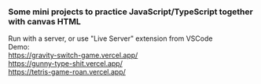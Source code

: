 ### Some mini projects to practice JavaScript/TypeScript together with canvas HTML
Run with a server, or use "Live Server" extension from VSCode
<br/>
Demo:
<br/>
https://gravity-switch-game.vercel.app/
<br/>
https://gunny-type-shit.vercel.app/
<br/>
https://tetris-game-roan.vercel.app/
